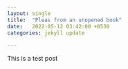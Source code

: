 ```yaml
---
layout: single
title:  "Pleas from an unopened book"
date:   2022-05-12 03:42:00 +0530
categories: jekyll update

---
```

 This is a test post 
